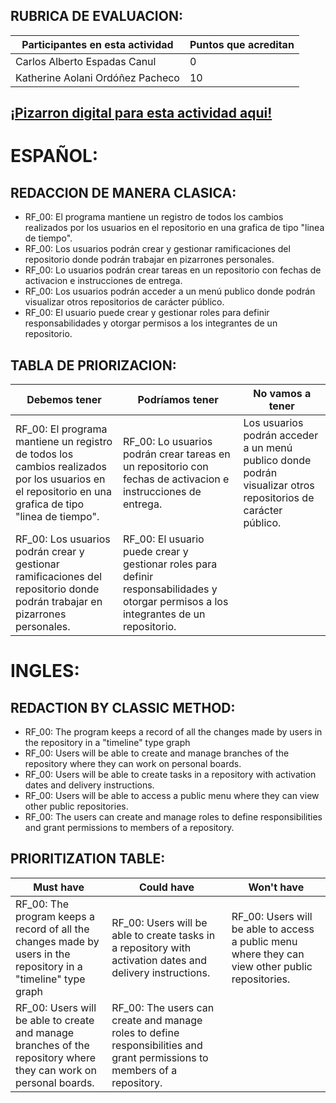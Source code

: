 ## RUBRICA DE EVALUACION:
Participantes en esta actividad | Puntos que acreditan
------------------------------- | --------------------
Carlos Alberto Espadas Canul | 0
Katherine Aolani Ordóñez Pacheco | 10

## [¡Pizarron digital para esta actividad aqui!](https://www.canva.com/design/DAGQpv6iqDs/lIdx7ZTMs_UdpQF9LQ0m8g/view?utm_content=DAGQpv6iqDs&utm_campaign=designshare&utm_medium=link&utm_source=editor)

# ESPAÑOL:

## REDACCION DE MANERA CLASICA:

- RF_00: El programa mantiene un registro de todos los cambios realizados por los usuarios en el repositorio en una grafica de tipo "linea de tiempo".
- RF_00: Los usuarios podrán crear y gestionar ramificaciones del repositorio donde podrán trabajar en pizarrones personales.
- RF_00: Lo usuarios podrán crear tareas en un repositorio con fechas de activacion e instrucciones de entrega.
- RF_00: Los usuarios podrán acceder a un menú publico donde podrán visualizar otros repositorios de carácter público.
- RF_00: El usuario puede crear y gestionar roles para definir responsabilidades y otorgar permisos a los integrantes de un repositorio. 

## TABLA DE PRIORIZACION:

Debemos tener | Podríamos tener | No vamos a tener
------------- | --------------- | ----------------
RF_00: El programa mantiene un registro de todos los cambios realizados por los usuarios en el repositorio en una grafica de tipo "linea de tiempo". | RF_00: Lo usuarios podrán crear tareas en un repositorio con fechas de activacion e instrucciones de entrega. | Los usuarios podrán acceder a un menú publico donde podrán visualizar otros repositorios de carácter público.
RF_00: Los usuarios podrán crear y gestionar ramificaciones del repositorio donde podrán trabajar en pizarrones personales. | RF_00: El usuario puede crear y gestionar roles para definir responsabilidades y otorgar permisos a los integrantes de un repositorio. 

# INGLES:

## REDACTION BY CLASSIC METHOD:

- RF_00: The program keeps a record of all the changes made by users in the repository in a "timeline" type graph
- RF_00: Users will be able to create and manage branches of the repository where they can work on personal boards.
- RF_00: Users will be able to create tasks in a repository with activation dates and delivery instructions.
- RF_00: Users will be able to access a public menu where they can view other public repositories.
- RF_00: The users can create and manage roles to define responsibilities and grant permissions to members of a repository.

## PRIORITIZATION TABLE:

Must have | Could have | Won't have
--------- | ---------- | ----------
RF_00: The program keeps a record of all the changes made by users in the repository in a "timeline" type graph | RF_00: Users will be able to create tasks in a repository with activation dates and delivery instructions. | RF_00: Users will be able to access a public menu where they can view other public repositories.
RF_00: Users will be able to create and manage branches of the repository where they can work on personal boards. | RF_00: The users can create and manage roles to define responsibilities and grant permissions to members of a repository.
